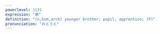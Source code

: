 ```yaml
---
powerlevel: 1131
expression: "弟"
definition: "(n,hum,arch) younger brother; pupil; apprentice; (P)"
pronunciation: "おとうと"
---
```

